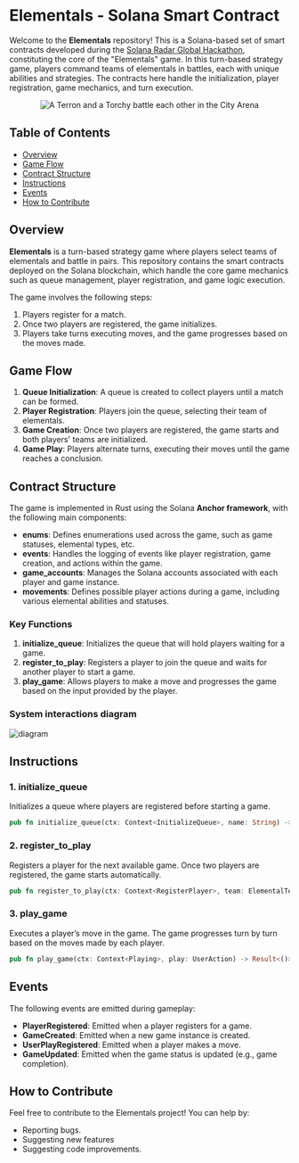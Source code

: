 # Elementals - Solana Smart Contract

Welcome to the **Elementals** repository! This is a Solana-based set of smart contracts developed during the [Solana Radar Global Hackathon](https://www.colosseum.org/radar), constituting the core of the "Elementals" game. In this turn-based strategy game, players command teams of elementals in battles, each with unique abilities and strategies. The contracts here handle the initialization, player registration, game mechanics, and turn execution.

<p align="center">
  <img src="https://github.com/user-attachments/assets/f6c99310-eb29-4cf3-882a-bb06e1dddc0e" alt="A Terron and a Torchy battle each other in the City Arena" />
</p>


## Table of Contents

- [Overview](#overview)
- [Game Flow](#game-flow)
- [Contract Structure](#contract-structure)
- [Instructions](#instructions)
- [Events](#events)
- [How to Contribute](#how-to-contribute)

## Overview

**Elementals** is a turn-based strategy game where players select teams of elementals and battle in pairs. This repository contains the smart contracts deployed on the Solana blockchain, which handle the core game mechanics such as queue management, player registration, and game logic execution.

The game involves the following steps:
1. Players register for a match.
2. Once two players are registered, the game initializes.
3. Players take turns executing moves, and the game progresses based on the moves made.

## Game Flow

1. **Queue Initialization**: A queue is created to collect players until a match can be formed.
2. **Player Registration**: Players join the queue, selecting their team of elementals.
3. **Game Creation**: Once two players are registered, the game starts and both players' teams are initialized.
4. **Game Play**: Players alternate turns, executing their moves until the game reaches a conclusion.

## Contract Structure

The game is implemented in Rust using the Solana **Anchor framework**, with the following main components:

- **enums**: Defines enumerations used across the game, such as game statuses, elemental types, etc.
- **events**: Handles the logging of events like player registration, game creation, and actions within the game.
- **game_accounts**: Manages the Solana accounts associated with each player and game instance.
- **movements**: Defines possible player actions during a game, including various elemental abilities and statuses.

### Key Functions

1. **initialize_queue**: Initializes the queue that will hold players waiting for a game.
2. **register_to_play**: Registers a player to join the queue and waits for another player to start a game.
3. **play_game**: Allows players to make a move and progresses the game based on the input provided by the player.

### System interactions diagram

![diagram](https://github.com/user-attachments/assets/d4d43f15-2d4b-45ed-aff7-277b2c3a851b)

## Instructions

### 1. **initialize_queue**

Initializes a queue where players are registered before starting a game.

```rust
pub fn initialize_queue(ctx: Context<InitializeQueue>, name: String) -> Result<()>
```

### 2. **register_to_play**

Registers a player for the next available game. Once two players are registered, the game starts automatically.

```rust
pub fn register_to_play(ctx: Context<RegisterPlayer>, team: ElementalTeamInput) -> Result<()>
```

### 3. **play_game**

Executes a player’s move in the game. The game progresses turn by turn based on the moves made by each player.

```rust
pub fn play_game(ctx: Context<Playing>, play: UserAction) -> Result<()>
```

## Events

The following events are emitted during gameplay:

- **PlayerRegistered**: Emitted when a player registers for a game.
- **GameCreated**: Emitted when a new game instance is created.
- **UserPlayRegistered**: Emitted when a player makes a move.
- **GameUpdated**: Emitted when the game status is updated (e.g., game completion).

## How to Contribute

Feel free to contribute to the Elementals project! You can help by:
- Reporting bugs.
- Suggesting new features
- Suggesting code improvements.
